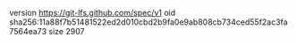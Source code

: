 version https://git-lfs.github.com/spec/v1
oid sha256:11a88f7b51481522ed2d010cbd2b9fa0e9ab808cb734ced55f2ac3fa7564ea73
size 2907
